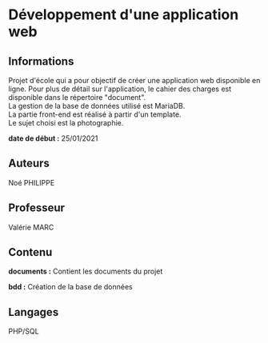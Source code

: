# Développement d'une application web

## Informations

Projet d'école qui a pour objectif de créer une application web disponible en ligne. Pour plus de détail sur l'application, le cahier des charges est disponible dans le répertoire "document".  
La gestion de la base de données utilisé est MariaDB.  
La partie front-end est réalisé à partir d'un template.  
Le sujet choisi est la photographie.

**date de début :** 25/01/2021

## Auteurs

Noé PHILIPPE

## Professeur

Valérie MARC

## Contenu

**documents :** Contient les documents du projet

**bdd :** Création de la base de données


## Langages

PHP/SQL
